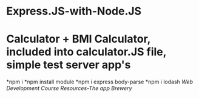 # Express.JS-with-Node.JS

# Calculator + BMI Calculator, included into calculator.JS file, simple test server app's

*npm i
*npm install module
*npm i express body-parse
*npm i lodash
*Web Development Course Resources-The app Brewery*
